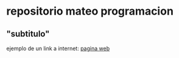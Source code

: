 # repositorio mateo programacion 
## "subtitulo"

ejemplo de un link a internet: [pagina web](www.google.com)

